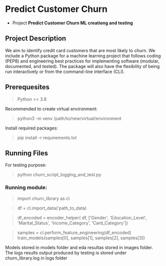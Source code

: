 # Predict Customer Churn

- Project **Predict Customer Churn ML creationg and testing** 

## Project Description
We aim to identify credit card customers that are most likely to churn. 
We include a Python package for a machine learning project that follows coding (PEP8) 
and engineering best practices for implementing software (modular, documented, and tested). 
The package will also have the flexibility of being run interactively or from the command-line interface (CLI).


## Prerequesites

> Python >= 3.8

Recommended to create virtual environment:

> python3 -m venv /path/to/new/virtual/environment

Install required packages:

> pip install -r requirements.txt

## Running Files

For testing purpose:

> python churn_script_logging_and_test.py



### Running module:

 > import churn_library as cl

> df = cl.import_data('path_to_data)

> df_encoded = encoder_helper(
        df,
        ['Gender',
         'Education_Level',
         'Marital_Status',
         'Income_Category',
         'Card_Category'])

> samples = cl.perform_feature_engineering(df_encoded)
> train_models(samples[0], samples[1], samples[2], samples[3]) 

Models stored in models folder and eda resultas stored in images folder. 
The logs results output produced by testing is stored under churn_library.log in logs folder

